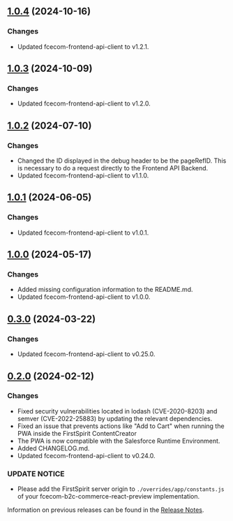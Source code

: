 ## [1.0.4](https://github.com/e-Spirit/fcecom-b2c-commerce-react-preview/compare/v1.0.3...v1.0.4) (2024-10-16)

### Changes

* Updated fcecom-frontend-api-client to v1.2.1.

## [1.0.3](https://github.com/e-Spirit/fcecom-b2c-commerce-react-preview/compare/v1.0.2...v1.0.3) (2024-10-09)

### Changes

* Updated fcecom-frontend-api-client to v1.2.0.

## [1.0.2](https://github.com/e-Spirit/fcecom-b2c-commerce-react-preview/compare/v1.0.1...v1.0.2) (2024-07-10)

### Changes

* Changed the ID displayed in the debug header to be the pageRefID. This is necessary to do a request directly to the Frontend API Backend.
* Updated fcecom-frontend-api-client to v1.1.0.

## [1.0.1](https://github.com/e-Spirit/fcecom-b2c-commerce-react-preview/compare/v1.0.0...v1.0.1) (2024-06-05)

### Changes

* Updated fcecom-frontend-api-client to v1.0.1.

## [1.0.0](https://github.com/e-Spirit/fcecom-b2c-commerce-react-preview/compare/v0.3.0...v1.0.0) (2024-05-17)

### Changes

* Added missing configuration information to the README.md.
* Updated fcecom-frontend-api-client to v1.0.0.

## [0.3.0](https://github.com/e-Spirit/fcecom-b2c-commerce-react-preview/compare/v0.2.0...v0.3.0) (2024-03-22)

### Changes

* Updated fcecom-frontend-api-client to v0.25.0.

## [0.2.0](https://github.com/e-Spirit/fcecom-b2c-commerce-react-preview/compare/v0.1.3...v0.2.0) (2024-02-12)

### Changes
* Fixed security vulnerabilities located in lodash (CVE-2020-8203) and semver (CVE-2022-25883) by updating the relevant dependencies.
* Fixed an issue that prevents actions like "Add to Cart" when running the PWA inside the FirstSpirit ContentCreator
* The PWA is now compatible with the Salesforce Runtime Environment.
* Added CHANGELOG.md.
* Updated fcecom-frontend-api-client to v0.24.0.

### UPDATE NOTICE
* Please add the FirstSpirit server origin to `./overrides/app/constants.js` of your fcecom-b2c-commerce-react-preview implementation.

Information on previous releases can be found in the [Release Notes](https://docs.e-spirit.com/ecom/fsconnect-com/FirstSpirit_Connect_for_Commerce_Releasenotes_EN.html).
